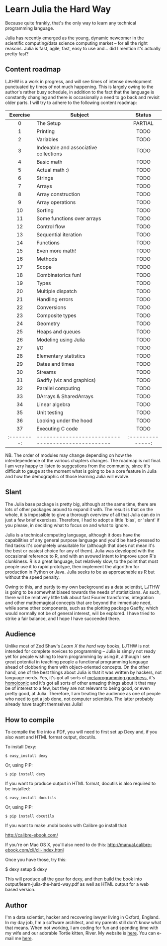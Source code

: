 # Learn Julia the Hard Way

Because quite frankly, that's the only way to learn any technical programming language.

Julia has recently emerged as the young, dynamic newcomer in the scientific computing/data science computing market – for all the right reasons. Julia is fast, agile, fast, easy to use and... did I mention it's actually pretty fast?


## Content roadmap

LJtHW is a work in progress, and will see times of intense development punctuated by times of not much happening. This is largely owing to the author's rather busy schedule, in addition to the fact that the language is constantly changing and there is occasionally a need to go back and revisit older parts. I will try to adhere to the following content roadmap:

| Exercise | Subject                                         | Status         |
|:--------:|-------------------------------------------------|:--------------:|
| 0        | The Setup                                       | PARTIAL        |
| 1        | Printing                                        | TODO           |
| 2		   | Variables										 | TODO			  |
| 3		   | Indexable and associative collections			 | TODO	       |				
| 4        | Basic math 									 | TODO			  |
| 5		   | Actual math :)									 | TODO			  |
| 6 	   | Strings										 | TODO			  |
| 7        | Arrays											 | TODO			  |
| 8		   | Array construction								 | TODO			  |
| 9		   | Array operations								 | TODO			  |
| 10	   | Sorting										 | TODO			  |
| 11	   | Some functions over arrays						 | TODO			  |
| 12	   | Control flow									 | TODO			  |
| 13	   | Sequential iteration							 | TODO			  |
| 14	   | Functions										 | TODO			  |
| 15	   | Even more math! 								 | TODO			  |
| 16	   | Methods										 | TODO			  |
| 17	   | Scope											 | TODO			  |
| 18	   | Combinatorics fun! 							 | TODO			  |
| 19	   | Types											 | TODO			  |
| 20	   | Multiple dispatch								 | TODO			  |
| 21	   | Handling errors								 | TODO			  |
| 22	   | Conversions								     | TODO			  |
| 23	   | Composite types								 | TODO			  |
| 24	   | Geometry										 | TODO			  |
| 25	   | Heaps and queues								 | TODO			  |
| 26	   | Modeling using Julia							 | TODO			  |
| 27	   | I/O											 | TODO			  |
| 28	   | Elementary statistics							 | TODO			  |
| 29	   | Dates and times							     | TODO			  |
| 30	   | Streams									     | TODO			  |
| 31	   | Gadfly (viz and graphics)					     | TODO			  |
| 32	   | Parallel computing								 | TODO			  |
| 33	   | DArrays & SharedArrays							 | TODO			  |
| 34	   | Linear algebra									 | TODO			  |
| 35	   | Unit testing									 | TODO			  |
| 36	   | Looking under the hood							 | TODO			  |
| 37	   | Executing C code								 | TODO			  |
|:--------:|-------------------------------------------------|:--------------:|

NB. The order of modules may change depending on how the interdependence of the various chapters changes. The roadmap is not final. I am very happy to listen to suggestions from the community, since it's difficult to gauge at the moment what is going to be a core feature in Julia and how the demographic of those learning Julia will evolve.

## Slant

The Julia base package is pretty big, although at the same time, there are lots of other packages around to expand it with. The result is that on the whole, it is impossible to give a thorough overview of all that Julia can do in just a few brief exercises. Therefore, I had to adopt a little 'bias', or 'slant' if you please, in deciding what to focus on and what to ignore. 

Julia is a technical computing language, although it does have the capabilities of any general purpose language and you'd be hard-pressed to find tasks it's completely unsuitable for (although that does not mean it's the best or easiest choice for any of them). Julia was developed with the occasional reference to R, and with an avowed intent to improve upon R's clunkiness. R is a great language, but relatively slow, to the point that most people use it to rapid prototype, then implement the algorithm for production in Python or Java. Julia seeks to be as approachable as R but without the speed penalty. 

Owing to this, and partly to my own background as a data scientist, LJTHW is going to be somewhat biased towards the needs of statisticians. As such, there will be relatively little talk about fast Fourier transforms, integration and other mathemagical concepts that are beyond the immediate need, while some other components, such as the plotting package Gadfly, which would normally not be of general interest, will be explored. I have tried to strike a fair balance, and I hope I have succeeded there.

## Audience

Unlike most of Zed Shaw's _Learn X the hard way_ books, LJTHW is not intended for complete novices to programming – Julia is simply not ready yet for people wishing to learn programming by using it, although I see great potential in teaching people a functional programming language ahead of clobbering them with object-oriented concepts. On the other hand, one of the best things about Julia is that it was written by hackers, not language nerds. Yes, it's got all sorts of [metaprogramming goodness](http://docs.julialang.org/en/release-0.3/manual/metaprogramming/), it's [homoiconic](http://c2.com/cgi/wiki?HomoiconicLanguages) and it's got all sorts of other amazing things about it that may be of interest to a few, but they are not relevant to being good, or even pretty good, at Julia. Therefore, I am treating the audience as one of people who need to get a job done, not computer scientists. The latter probably already have taught themselves Julia!

## How to compile

To compile the file into a PDF, you will need to first set up Dexy and, if you also want and HTML format output, docutils.

To install Dexy:

    $ easy_install dexy

Or, using PIP:

    $ pip install dexy

If you want to produce output in HTML format, docutils is also required to be 
installed:

    $ easy_install docutils

Or, using PIP:

    $ pip install docutils

If you want to make .mobi books with Calibre go install that:

http://calibre-ebook.com/

If you're on Mac OS X, you'll also need to do this:
http://manual.calibre-ebook.com/cli/cli-index.html

Once you have those, try this:

  $ dexy setup
  $ dexy

This will produce all the gear for dexy, and then build the book
into output/learn-julia-the-hard-way.pdf as well as HTML output for a web based version.


## Author

I'm a data scientist, hacker and recovering lawyer living in Oxford, England. In my day job, I'm a software architect, and my parents still don't know what that means. When not working, I am coding for fun and spending time with my wife and our adorable Tortie kitten, River. My website is [here](http://www.chrisvoncsefalvay.com). You can e-mail me [here](mailto:chris[AT]chrisvoncsefalvay[DOT]com).